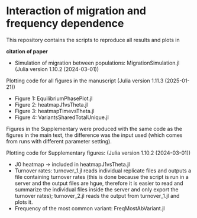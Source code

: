 # Interaction of migration and frequency dependence 
This repository contains the scripts to reproduce all results and plots in 

**citation of paper**

- Simulation of migration between populations: MigrationSimulation.jl  (Julia version 1.10.2 (2024-03-01))

Plotting code for all figures in the manuscript (Julia version 1.11.3 (2025-01-21))

- Figure 1: EquilibriumPhasePlot.jl 
- Figure 2: heatmapJ1vsTheta.jl 
- Figure 3: heatmapTimevsTheta.jl 
- Figure 4: VariantsSharedTotalUnique.jl

Figures in the Supplementary were produced with the same code as the figures in the main text, the difference was the input used (which comes from runs with different parameter setting). 

Plotting code for Supplementary figures: (Julia version 1.10.2 (2024-03-01))

- J0 heatmap -> included in heatmapJ1vsTheta.jl
- Turnover rates: turnover_1.jl reads individual replicate files and outputs a file containing turnover rates (this is done because the script is run in a server and the output files are hgue, therefore it is easier to read and summarize the individual files inside the server and only export the turnover rates); turnover_2.jl reads the output from turnover_1.jl and plots it. 
- Frequency of the most common variant: FreqMostAbVariant.jl

